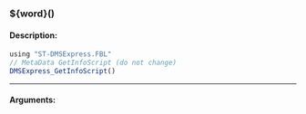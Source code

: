 ### ${word}()

#### Description:
```ts
using "ST-DMSExpress.FBL"
// MetaData GetInfoScript (do not change)
DMSExpress_GetInfoScript()
```
----
#### Arguments:
```ts
```

